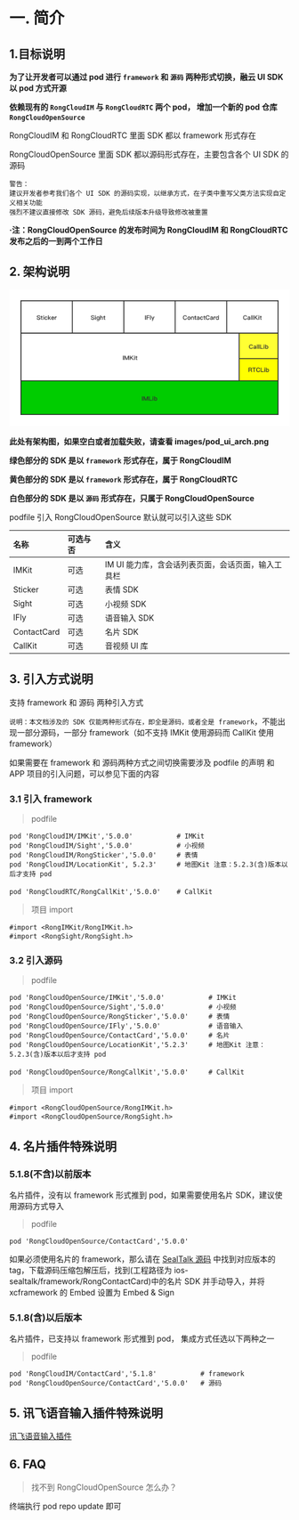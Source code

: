 # 一. 简介

## 1.目标说明

**为了让开发者可以通过 pod 进行 `framework` 和 `源码` 两种形式切换，融云 UI SDK 以 pod 方式开源**

**依赖现有的 `RongCloudIM` 与 `RongCloudRTC` 两个 pod， 增加一个新的 pod 仓库 `RongCloudOpenSource`**

RongCloudIM 和 RongCloudRTC 里面 SDK 都以 framework 形式存在

RongCloudOpenSource 里面 SDK 都以源码形式存在，主要包含各个 UI SDK 的源码


```
警告：
建议开发者参考我们各个 UI SDK 的源码实现，以继承方式，在子类中重写父类方法实现自定义相关功能
强烈不建议直接修改 SDK 源码，避免后续版本升级导致修改被重置
```

**·注：RongCloudOpenSource 的发布时间为 RongCloudIM 和 RongCloudRTC 发布之后的一到两个工作日**

## 2. 架构说明

![](./images/pod_ui_arch.png)

**此处有架构图，如果空白或者加载失败，请查看 images/pod_ui_arch.png**

**绿色部分的 SDK 是以 `framework` 形式存在，属于 RongCloudIM**

**黄色部分的 SDK 是以 `framework` 形式存在，属于 RongCloudRTC**

**白色部分的 SDK 是以 `源码` 形式存在，只属于 RongCloudOpenSource**


podfile 引入 RongCloudOpenSource 默认就可以引入这些 SDK

名称| 可选与否|含义
:---|:---|:---
IMKit|可选|IM UI 能力库，含会话列表页面，会话页面，输入工具栏
Sticker|可选|表情 SDK
Sight|可选|小视频 SDK
IFly|可选|语音输入 SDK
ContactCard|可选|名片 SDK
CallKit|可选|音视频 UI 库

## 3. 引入方式说明

支持 framework 和 源码 两种引入方式

`说明：本文档涉及的 SDK 仅能两种形式存在，即全是源码，或者全是 framework`，不能出现一部分源码，一部分 framework（如不支持 IMKit 使用源码而 CallKit 使用 framework）

如果需要在 framework 和 源码两种方式之间切换需要涉及 podfile 的声明 和 APP 项目的引入问题，可以参见下面的内容

### 3.1 引入 framework

> podfile

```
pod 'RongCloudIM/IMKit','5.0.0'           # IMKit
pod 'RongCloudIM/Sight','5.0.0'           # 小视频
pod 'RongCloudIM/RongSticker','5.0.0'     # 表情
pod 'RongCloudIM/LocationKit', 5.2.3'	  # 地图Kit 注意：5.2.3(含)版本以后才支持 pod

pod 'RongCloudRTC/RongCallKit','5.0.0'    # CallKit
```

> 项目 import

```
#import <RongIMKit/RongIMKit.h>
#import <RongSight/RongSight.h>
```

### 3.2 引入源码

> podfile

```
pod 'RongCloudOpenSource/IMKit','5.0.0'           # IMKit
pod 'RongCloudOpenSource/Sight','5.0.0'           # 小视频
pod 'RongCloudOpenSource/RongSticker','5.0.0'     # 表情
pod 'RongCloudOpenSource/IFly','5.0.0'            # 语音输入
pod 'RongCloudOpenSource/ContactCard','5.0.0'     # 名片
pod 'RongCloudOpenSource/LocationKit','5.2.3'     # 地图Kit 注意：5.2.3(含)版本以后才支持 pod

pod 'RongCloudOpenSource/RongCallKit','5.0.0'     # CallKit
```

> 项目 import

```
#import <RongCloudOpenSource/RongIMKit.h>
#import <RongCloudOpenSource/RongSight.h>
```

## 4. 名片插件特殊说明

### 5.1.8(不含)以前版本
名片插件，没有以 framework 形式推到 pod，如果需要使用名片 SDK，建议使用源码方式导入
> podfile

```
pod 'RongCloudOpenSource/ContactCard','5.0.0' 
```

如果必须使用名片的 framework，那么请在 [SealTalk 源码](https://github.com/rongcloud/sealtalk-ios/tags) 中找到对应版本的 tag，下载源码压缩包解压后，找到(工程路径为 ios-sealtalk/framework/RongContactCard)中的名片 SDK 并手动导入，并将 xcframework 的 Embed 设置为 Embed & Sign

### 5.1.8(含)以后版本
名片插件，已支持以 framework 形式推到 pod， 集成方式任选以下两种之一
> podfile

```
pod 'RongCloudIM/ContactCard','5.1.8'           # framework
pod 'RongCloudOpenSource/ContactCard','5.0.0'   # 源码
```

## 5. 讯飞语音输入插件特殊说明

[讯飞语音输入插件](./ifly.md)

## 6. FAQ

> 找不到 RongCloudOpenSource 怎么办？

终端执行 pod repo update 即可
